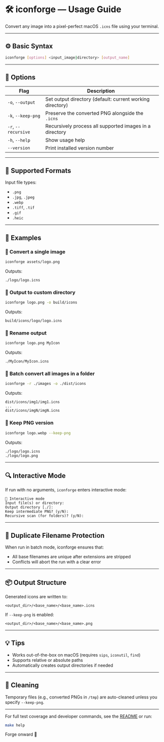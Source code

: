 # 🛠 iconforge — Usage Guide

Convert any image into a pixel-perfect macOS `.icns` file using your terminal.

---

## ⚙️ Basic Syntax

```bash
iconforge [options] <input_image|directory> [output_name]
```

---

## 🧩 Options

| Flag                | Description                                               |
| ------------------- | --------------------------------------------------------- |
| `-o`, `--output`    | Set output directory (default: current working directory) |
| `-k`, `--keep-png`  | Preserve the converted PNG alongside the `.icns`          |
| `-r`, `--recursive` | Recursively process all supported images in a directory   |
| `-h`, `--help`      | Show usage help                                           |
| `--version`         | Print installed version number                            |

---

## 🧪 Supported Formats

Input file types:

* `.png`
* `.jpg`, `.jpeg`
* `.webp`
* `.tiff`, `.tif`
* `.gif`
* `.heic`

---

## 🧙 Examples

### 🔹 Convert a single image

```bash
iconforge assets/logo.png
```

Outputs:

```
./logo/logo.icns
```

### 🔹 Output to custom directory

```bash
iconforge logo.png -o build/icons
```

Outputs:

```
build/icons/logo/logo.icns
```

### 🔹 Rename output

```bash
iconforge logo.png MyIcon
```

Outputs:

```
./MyIcon/MyIcon.icns
```

### 🔹 Batch convert all images in a folder

```bash
iconforge -r ./images -o ./dist/icons
```

Outputs:

```
dist/icons/img1/img1.icns
...
dist/icons/imgN/imgN.icns
```

### 🔹 Keep PNG version

```bash
iconforge logo.webp --keep-png
```

Outputs:

```
./logo/logo.icns
./logo/logo.png
```

---

## 🔍 Interactive Mode

If run with no arguments, `iconforge` enters interactive mode:

```text
🔧 Interactive mode
Input file(s) or directory:
Output directory [./]:
Keep intermediate PNG? (y/N):
Recursive scan (for folders)? (y/N):
```

---

## 🛑 Duplicate Filename Protection

When run in batch mode, iconforge ensures that:

* All base filenames are unique after extensions are stripped
* Conflicts will abort the run with a clear error

---

## 📦 Output Structure

Generated icons are written to:

```
<output_dir>/<base_name>/<base_name>.icns
```

If `--keep-png` is enabled:

```
<output_dir>/<base_name>/<base_name>.png
```

---

## 💡 Tips

* Works out-of-the-box on macOS (requires `sips`, `iconutil`, `find`)
* Supports relative or absolute paths
* Automatically creates output directories if needed

---

## 🧹 Cleaning

Temporary files (e.g., converted PNGs in `/tmp`) are auto-cleaned unless you specify `--keep-png`.

---

For full test coverage and developer commands, see the [README](./README.md) or run:

```bash
make help
```

Forge onward 🧪
